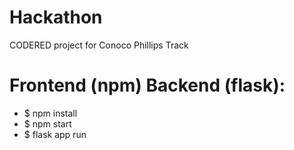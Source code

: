 # Hackathon
CODERED project for Conoco Phillips Track

# Frontend (npm) Backend (flask):
- $ npm install
- $ npm start
- $ flask app run
